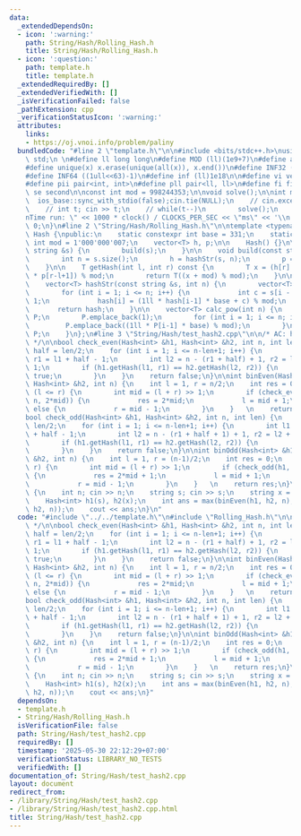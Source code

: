 ```yaml
---
data:
  _extendedDependsOn:
  - icon: ':warning:'
    path: String/Hash/Rolling_Hash.h
    title: String/Hash/Rolling_Hash.h
  - icon: ':question:'
    path: template.h
    title: template.h
  _extendedRequiredBy: []
  _extendedVerifiedWith: []
  _isVerificationFailed: false
  _pathExtension: cpp
  _verificationStatusIcon: ':warning:'
  attributes:
    links:
    - https://oj.vnoi.info/problem/paliny
  bundledCode: "#line 2 \"template.h\"\n\n#include <bits/stdc++.h>\nusing namespace\
    \ std;\n \n#define ll long long\n#define MOD (ll)(1e9+7)\n#define all(x) (x).begin(),(x).end()\n\
    #define unique(x) x.erase(unique(all(x)), x.end())\n#define INF32 ((1ull<<31)-1)\n\
    #define INF64 ((1ull<<63)-1)\n#define inf (ll)1e18\n\n#define vi vector<int>\n\
    #define pii pair<int, int>\n#define pll pair<ll, ll>\n#define fi first\n#define\
    \ se second\n\nconst int mod = 998244353;\n\nvoid solve();\n\nint main(){\n  \
    \  ios_base::sync_with_stdio(false);cin.tie(NULL);\n    // cin.exceptions(cin.failbit);\n\
    \    // int t; cin >> t;\n    // while(t--)\n        solve();\n    cerr << \"\\\
    nTime run: \" << 1000 * clock() / CLOCKS_PER_SEC << \"ms\" << '\\n';\n    return\
    \ 0;\n}\n#line 2 \"String/Hash/Rolling_Hash.h\"\n\ntemplate <typename T>\nclass\
    \ Hash {\npublic:\n    static constexpr int base = 331;\n    static constexpr\
    \ int mod = 1'000'000'007;\n    vector<T> h, p;\n\n    Hash() {}\n\n    Hash(const\
    \ string &s) {\n        build(s);\n    }\n\n    void build(const string &s) {\n\
    \        int n = s.size();\n        h = hashStr(s, n);\n        p = calc_pow(n);\n\
    \    }\n\n    T getHash(int l, int r) const {\n        T x = (h[r] - 1ll * h[l-1]\
    \ * p[r-l+1]) % mod;\n        return T((x + mod) % mod);\n    }\n\nprivate:\n\
    \    vector<T> hashStr(const string &s, int n) {\n        vector<T> hash(n + 1);\n\
    \        for (int i = 1; i <= n; i++) {\n            int c = s[i - 1] - 'a' +\
    \ 1;\n            hash[i] = (1ll * hash[i-1] * base + c) % mod;\n        }\n \
    \       return hash;\n    }\n\n    vector<T> calc_pow(int n) {\n        vector<T>\
    \ P;\n        P.emplace_back(1);\n        for (int i = 1; i <= n; i++) {\n   \
    \         P.emplace_back((1ll * P[i-1] * base) % mod);\n        }\n        return\
    \ P;\n    }\n};\n#line 3 \"String/Hash/test_hash2.cpp\"\n\n/* AC: https://oj.vnoi.info/problem/paliny\
    \ */\n\nbool check_even(Hash<int> &h1, Hash<int> &h2, int n, int len) {\n    int\
    \ half = len/2;\n    for (int i = 1; i <= n-len+1; i++) {\n        int l1 = i,\
    \ r1 = l1 + half - 1;\n        int l2 = n - (r1 + half) + 1, r2 = l2 + half -\
    \ 1;\n        if (h1.getHash(l1, r1) == h2.getHash(l2, r2)) {\n            return\
    \ true;\n        }\n    }\n    return false;\n}\n\nint binEven(Hash<int> &h1,\
    \ Hash<int> &h2, int n) {\n    int l = 1, r = n/2;\n    int res = 0;\n    while\
    \ (l <= r) {\n        int mid = (l + r) >> 1;\n        if (check_even(h1, h2,\
    \ n, 2*mid)) {\n            res = 2*mid;\n            l = mid + 1;\n        }\
    \ else {\n            r = mid - 1;\n        }\n    }   \n    return res;\n}\n\n\
    bool check_odd(Hash<int> &h1, Hash<int> &h2, int n, int len) {\n    int half =\
    \ len/2;\n    for (int i = 1; i <= n-len+1; i++) {\n        int l1 = i, r1 = l1\
    \ + half - 1;\n        int l2 = n - (r1 + half + 1) + 1, r2 = l2 + half - 1;\n\
    \        if (h1.getHash(l1, r1) == h2.getHash(l2, r2)) {\n            return true;\n\
    \        }\n    }\n    return false;\n}\n\nint binOdd(Hash<int> &h1, Hash<int>\
    \ &h2, int n) {\n    int l = 1, r = (n-1)/2;\n    int res = 0;\n    while (l <=\
    \ r) {\n        int mid = (l + r) >> 1;\n        if (check_odd(h1, h2, n, 2*mid+1))\
    \ {\n            res = 2*mid + 1;\n            l = mid + 1;\n        } else {\n\
    \            r = mid - 1;\n        }\n    }   \n    return res;\n}\n\nvoid solve()\
    \ {\n    int n; cin >> n;\n    string s; cin >> s;\n    string x = s;\n    reverse(all(x));\n\
    \    Hash<int> h1(s), h2(x);\n    int ans = max(binEven(h1, h2, n), binOdd(h1,\
    \ h2, n));\n    cout << ans;\n}\n"
  code: "#include \"../../template.h\"\n#include \"Rolling_Hash.h\"\n\n/* AC: https://oj.vnoi.info/problem/paliny\
    \ */\n\nbool check_even(Hash<int> &h1, Hash<int> &h2, int n, int len) {\n    int\
    \ half = len/2;\n    for (int i = 1; i <= n-len+1; i++) {\n        int l1 = i,\
    \ r1 = l1 + half - 1;\n        int l2 = n - (r1 + half) + 1, r2 = l2 + half -\
    \ 1;\n        if (h1.getHash(l1, r1) == h2.getHash(l2, r2)) {\n            return\
    \ true;\n        }\n    }\n    return false;\n}\n\nint binEven(Hash<int> &h1,\
    \ Hash<int> &h2, int n) {\n    int l = 1, r = n/2;\n    int res = 0;\n    while\
    \ (l <= r) {\n        int mid = (l + r) >> 1;\n        if (check_even(h1, h2,\
    \ n, 2*mid)) {\n            res = 2*mid;\n            l = mid + 1;\n        }\
    \ else {\n            r = mid - 1;\n        }\n    }   \n    return res;\n}\n\n\
    bool check_odd(Hash<int> &h1, Hash<int> &h2, int n, int len) {\n    int half =\
    \ len/2;\n    for (int i = 1; i <= n-len+1; i++) {\n        int l1 = i, r1 = l1\
    \ + half - 1;\n        int l2 = n - (r1 + half + 1) + 1, r2 = l2 + half - 1;\n\
    \        if (h1.getHash(l1, r1) == h2.getHash(l2, r2)) {\n            return true;\n\
    \        }\n    }\n    return false;\n}\n\nint binOdd(Hash<int> &h1, Hash<int>\
    \ &h2, int n) {\n    int l = 1, r = (n-1)/2;\n    int res = 0;\n    while (l <=\
    \ r) {\n        int mid = (l + r) >> 1;\n        if (check_odd(h1, h2, n, 2*mid+1))\
    \ {\n            res = 2*mid + 1;\n            l = mid + 1;\n        } else {\n\
    \            r = mid - 1;\n        }\n    }   \n    return res;\n}\n\nvoid solve()\
    \ {\n    int n; cin >> n;\n    string s; cin >> s;\n    string x = s;\n    reverse(all(x));\n\
    \    Hash<int> h1(s), h2(x);\n    int ans = max(binEven(h1, h2, n), binOdd(h1,\
    \ h2, n));\n    cout << ans;\n}"
  dependsOn:
  - template.h
  - String/Hash/Rolling_Hash.h
  isVerificationFile: false
  path: String/Hash/test_hash2.cpp
  requiredBy: []
  timestamp: '2025-05-30 22:12:29+07:00'
  verificationStatus: LIBRARY_NO_TESTS
  verifiedWith: []
documentation_of: String/Hash/test_hash2.cpp
layout: document
redirect_from:
- /library/String/Hash/test_hash2.cpp
- /library/String/Hash/test_hash2.cpp.html
title: String/Hash/test_hash2.cpp
---
```

